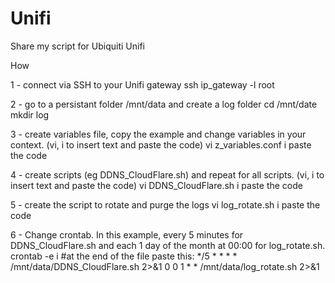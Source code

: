 # Unifi
Share my script for Ubiquiti Unifi

How 

1 - connect via SSH to your Unifi gateway
ssh ip_gateway -l root

2 - go to a persistant folder /mnt/data and create a log folder
cd /mnt/date
mkdir log

3 - create variables file, copy the example and change variables in your context. (vi, i to insert text and paste the code)
vi z_variables.conf
i
paste the code

4 - create scripts (eg DDNS_CloudFlare.sh) and repeat for all scripts. (vi, i to insert text and paste the code)
vi DDNS_CloudFlare.sh
i
paste the code

5 - create the script to rotate and purge the logs
vi log_rotate.sh
i
paste the code

6 - Change crontab. In this example, every 5 minutes for DDNS_CloudFlare.sh and each 1 day of the month at 00:00 for log_rotate.sh.
crontab -e
i
#at the end of the file paste this:
*/5 * * * * /mnt/data/DDNS_CloudFlare.sh 2>&1
0 0 1 * * /mnt/data/log_rotate.sh 2>&1
